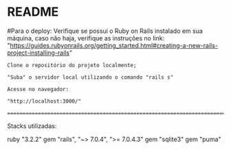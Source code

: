 # README

#Para o deploy:
    Verifique se possui o Ruby on Rails instalado em sua máquina, caso não haja, verifique as instruções no link:
    "https://guides.rubyonrails.org/getting_started.html#creating-a-new-rails-project-installing-rails"

    Clone o repositório do projeto localmente;

    "Suba" o servidor local utilizando o comando "rails s"

    Acesse no navegador:

    "http://localhost:3000/"

    ===============================================================================================================

Stacks utilizadas: 

ruby "3.2.2"
gem "rails", "~> 7.0.4", ">= 7.0.4.3"
gem "sqlite3"
gem "puma"